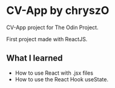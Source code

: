 # CV-App by chryszO

CV-App project for The Odin Project.

First project made with ReactJS.

## What I learned
- How to use React with .jsx files
- How to use the React Hook useState.
